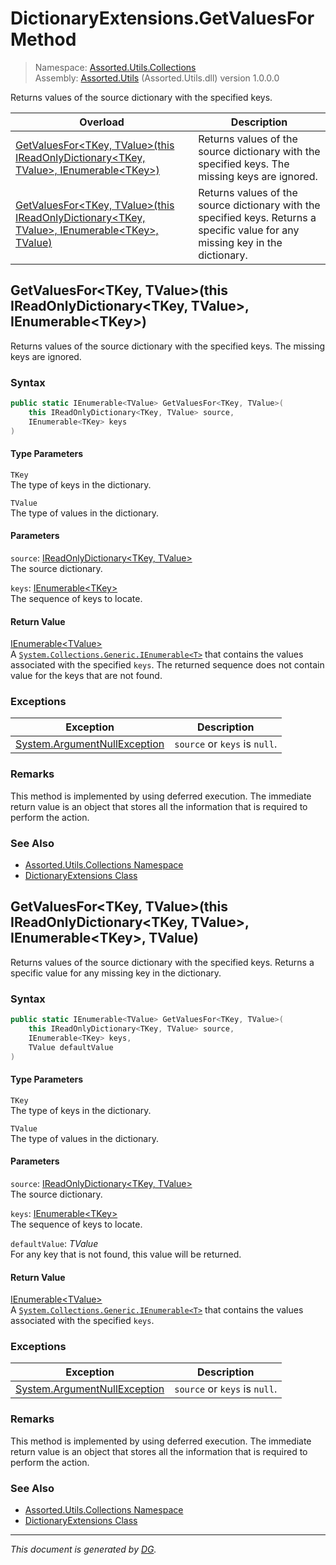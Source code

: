 ﻿# DictionaryExtensions.GetValuesFor Method

> Namespace: [Assorted.Utils.Collections](_toc.Assorted.Utils.md#Assorted.Utils.Collections%20Namespace)\
> Assembly: [Assorted.Utils](_toc.Assorted.Utils.md) (Assorted.Utils.dll) version 1.0.0.0

Returns values of the source dictionary with the specified keys.

Overload | Description
--- | ---
[GetValuesFor\<TKey, TValue>(this IReadOnlyDictionary\<TKey, TValue>, IEnumerable\<TKey>)](Assorted.Utils.Collections.DictionaryExtensions.GetValuesFor.md#GetValuesFor%3CTKey%2C%20TValue%3E%28this%20IReadOnlyDictionary%3CTKey%2C%20TValue%3E%2C%20IEnumerable%3CTKey%3E%29) | Returns values of the source dictionary with the specified keys. The missing keys are ignored.
[GetValuesFor\<TKey, TValue>(this IReadOnlyDictionary\<TKey, TValue>, IEnumerable\<TKey>, TValue)](Assorted.Utils.Collections.DictionaryExtensions.GetValuesFor.md#GetValuesFor%3CTKey%2C%20TValue%3E%28this%20IReadOnlyDictionary%3CTKey%2C%20TValue%3E%2C%20IEnumerable%3CTKey%3E%2C%20TValue%29) | Returns values of the source dictionary with the specified keys. Returns a specific value for any missing key in the dictionary.

## GetValuesFor\<TKey, TValue>(this IReadOnlyDictionary\<TKey, TValue>, IEnumerable\<TKey>)

Returns values of the source dictionary with the specified keys. The missing keys are ignored.

### Syntax

```csharp
public static IEnumerable<TValue> GetValuesFor<TKey, TValue>(
    this IReadOnlyDictionary<TKey, TValue> source, 
    IEnumerable<TKey> keys
)
```

#### Type Parameters

`TKey`\
The type of keys in the dictionary.

`TValue`\
The type of values in the dictionary.

#### Parameters

`source`: [IReadOnlyDictionary\<TKey, TValue>](https://docs.microsoft.com/en-us/dotnet/api/system.collections.generic.ireadonlydictionary-2)\
The source dictionary.

`keys`: [IEnumerable\<TKey>](https://docs.microsoft.com/en-us/dotnet/api/system.collections.generic.ienumerable-1)\
The sequence of keys to locate.

#### Return Value

[IEnumerable\<TValue>](https://docs.microsoft.com/en-us/dotnet/api/system.collections.generic.ienumerable-1)\
A [`System.Collections.Generic.IEnumerable<T>`](https://docs.microsoft.com/en-us/dotnet/api/system.collections.generic.ienumerable-1) that contains the values associated with the specified `keys`. The returned sequence does not contain value for the keys that are not found.

### Exceptions

Exception | Description
--- | ---
[System.ArgumentNullException](https://docs.microsoft.com/en-us/dotnet/api/system.argumentnullexception) | `source` or `keys` is `null`.

### Remarks

This method is implemented by using deferred execution. The immediate return value is an object that stores all the information that is required to perform the action.

### See Also

- [Assorted.Utils.Collections Namespace](_toc.Assorted.Utils.md#Assorted.Utils.Collections%20Namespace)
- [DictionaryExtensions Class](Assorted.Utils.Collections.DictionaryExtensions.md)

## GetValuesFor\<TKey, TValue>(this IReadOnlyDictionary\<TKey, TValue>, IEnumerable\<TKey>, TValue)

Returns values of the source dictionary with the specified keys. Returns a specific value for any missing key in the dictionary.

### Syntax

```csharp
public static IEnumerable<TValue> GetValuesFor<TKey, TValue>(
    this IReadOnlyDictionary<TKey, TValue> source, 
    IEnumerable<TKey> keys, 
    TValue defaultValue
)
```

#### Type Parameters

`TKey`\
The type of keys in the dictionary.

`TValue`\
The type of values in the dictionary.

#### Parameters

`source`: [IReadOnlyDictionary\<TKey, TValue>](https://docs.microsoft.com/en-us/dotnet/api/system.collections.generic.ireadonlydictionary-2)\
The source dictionary.

`keys`: [IEnumerable\<TKey>](https://docs.microsoft.com/en-us/dotnet/api/system.collections.generic.ienumerable-1)\
The sequence of keys to locate.

`defaultValue`: _TValue_\
For any key that is not found, this value will be returned.

#### Return Value

[IEnumerable\<TValue>](https://docs.microsoft.com/en-us/dotnet/api/system.collections.generic.ienumerable-1)\
A [`System.Collections.Generic.IEnumerable<T>`](https://docs.microsoft.com/en-us/dotnet/api/system.collections.generic.ienumerable-1) that contains the values associated with the specified `keys`.

### Exceptions

Exception | Description
--- | ---
[System.ArgumentNullException](https://docs.microsoft.com/en-us/dotnet/api/system.argumentnullexception) | `source` or `keys` is `null`.

### Remarks

This method is implemented by using deferred execution. The immediate return value is an object that stores all the information that is required to perform the action.

### See Also

- [Assorted.Utils.Collections Namespace](_toc.Assorted.Utils.md#Assorted.Utils.Collections%20Namespace)
- [DictionaryExtensions Class](Assorted.Utils.Collections.DictionaryExtensions.md)

---

_This document is generated by [DG](https://github.com/Khojasteh/dg)._
